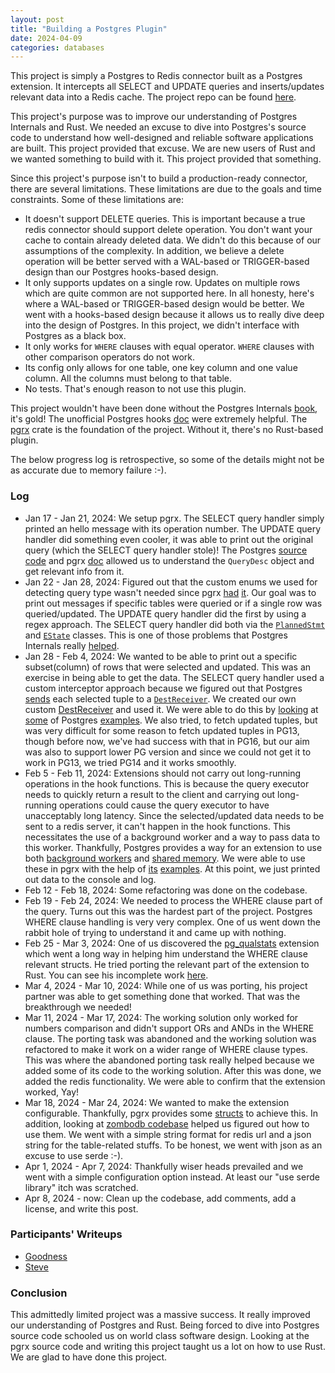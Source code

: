 ```yaml
---
layout: post
title: "Building a Postgres Plugin"
date: 2024-04-09
categories: databases
---
```


This project is simply a Postgres to Redis connector built as a Postgres extension. It intercepts all SELECT and UPDATE queries and inserts/updates relevant data into a Redis cache. The project repo can be found [here](https://github.com/systemEng-Learning/postgres-redis).

This project's purpose was to improve our understanding of Postgres Internals and Rust. We needed an excuse to dive into Postgres's source code to understand how well-designed and reliable software applications are built. This project provided that excuse. We are new users of Rust and we wanted something to build with it. This project provided that something. 

Since this project's purpose isn't to build a production-ready connector, there are several limitations. These limitations are due to the goals and time constraints. Some of these limitations are:
* It doesn't support DELETE queries. This is important because a true redis connector should support delete operation. You don't want your cache to contain already deleted data. We didn't do this because of our assumptions of the complexity. In addition, we believe a delete operation will be better served with a WAL-based or TRIGGER-based design than our Postgres hooks-based design. 
* It only supports updates on a single row. Updates on multiple rows which are quite common are not supported here. In all honesty, here's where a WAL-based or TRIGGER-based design would be better. We went with a hooks-based design because it allows us to really dive deep into the design of Postgres. In this project, we didn't interface with Postgres as a black box.
* It only works for `WHERE` clauses with equal operator. `WHERE` clauses with other comparison operators do not work.
* Its config only allows for one table, one key column and one value column. All the columns must belong to that table. 
* No tests. That's enough reason to not use this plugin.

This project wouldn't have been done without the Postgres Internals [book](http://www.interdb.jp/pg/index.html), it's gold! The unofficial Postgres hooks [doc](https://github.com/taminomara/psql-hooks/blob/master/Detailed.md) were extremely helpful. The [pgrx](https://github.com/pgcentralfoundation/pgrx) crate is the foundation of the project. Without it, there's no Rust-based plugin.

The below progress log is retrospective, so some of the details might not be as accurate due to memory failure :-).

### Log
* Jan 17 - Jan 21, 2024: We setup pgrx. The SELECT query handler simply printed an hello message with its operation number. The UPDATE query handler did something even cooler, it was able to print out the original query (which the SELECT query handler stole)! The Postgres [source code](https://github.com/postgres/postgres/blob/27074bce08e994daf6b8fe9a84877ac257210fdd/src/include/executor/execdesc.h#L33) and pgrx [doc](https://docs.rs/pgrx/latest/pgrx/pg_sys/struct.QueryDesc.html) allowed us to understand the `QueryDesc` object and get relevant info from it.
* Jan 22 - Jan 28, 2024: Figured out that the custom enums we used for detecting query type wasn't needed since pgrx [had](https://docs.rs/pgrx/latest/pgrx/pg_sys/constant.CmdType_CMD_SELECT.html) [it](https://docs.rs/pgrx/latest/pgrx/pg_sys/constant.CmdType_CMD_UPDATE.html). Our goal was to print out messages if specific tables were queried or if a single row was queried/updated. The UPDATE query handler did the first by using a regex approach. The SELECT query handler did both via the [`PlannedStmt`](https://github.com/postgres/postgres/blob/b1b13d2b524e64e3bf3538441366bdc8f6d3beda/src/include/nodes/plannodes.h#L46) and [`EState`](https://github.com/postgres/postgres/blob/b1b13d2b524e64e3bf3538441366bdc8f6d3beda/src/include/nodes/execnodes.h#L618) classes. This is one of those problems that Postgres Internals really [helped](https://www.interdb.jp/pg/pgsql03/01.html#314-planner-and-executor).
* Jan 28 - Feb 4, 2024: We wanted to be able to print out a specific subset(column) of rows that were selected and updated. This was an exercise in being able to get the data. The SELECT query handler used a custom interceptor approach because we figured out that Postgres [sends](https://github.com/postgres/postgres/blob/b1b13d2b524e64e3bf3538441366bdc8f6d3beda/src/backend/executor/execMain.c#L1677) each selected tuple to a [`DestReceiver`](https://github.com/postgres/postgres/blob/b1b13d2b524e64e3bf3538441366bdc8f6d3beda/src/include/tcop/dest.h#L113). We created our own custom [DestReceiver](https://github.com/systemEng-Learning/postgres-redis/blob/05ec5172157932635c1f773fd49d8b61dd13a948/src/select.rs#L19) and used it. We were able to do this by [looking](https://github.com/postgres/postgres/blob/b1b13d2b524e64e3bf3538441366bdc8f6d3beda/src/backend/tcop/dest.c#L75) at [some](https://github.com/postgres/postgres/blob/b1b13d2b524e64e3bf3538441366bdc8f6d3beda/src/backend/access/common/printsimple.c) of Postgres [examples](https://github.com/postgres/postgres/blob/b1b13d2b524e64e3bf3538441366bdc8f6d3beda/src/backend/access/common/printtup.c#L422).
We also tried, to fetch updated tuples, but was very difficult for some reason to fetch updated tuples in PG13, though before now, we've had success with that in PG16, but our aim was also to support lower PG version and since we could not get it to work in PG13, we tried PG14 and it works smoothly.
* Feb 5 - Feb 11, 2024: Extensions should not carry out long-running operations in the hook functions. This is because the query executor needs to quickly return a result to the client and carrying out long-running operations could cause the query executor to have unacceptably long latency. Since the selected/updated data needs to be sent to a redis server, it can't happen in the hook functions. This necessitates the use of a background worker and a way to pass data to this worker. Thankfully, Postgres provides a way for an extension to use both [background workers](https://www.postgresql.org/docs/current/bgworker.html) and [shared memory](https://pgpedia.info/s/shmem_request_hook.html). We were able to use these in pgrx with the help of [its](https://github.com/pgcentralfoundation/pgrx/tree/develop/pgrx-examples/bgworker) [examples](https://github.com/pgcentralfoundation/pgrx/tree/develop/pgrx-examples/shmem). At this point, we just printed out data to the console and log.
* Feb 12 - Feb 18, 2024: Some refactoring was done on the codebase.
* Feb 19 - Feb 24, 2024: We needed to process the WHERE clause part of the query. Turns out this was the hardest part of the project. Postgres WHERE clause handling is very very complex. One of us went down the rabbit hole of trying to understand it and came up with nothing.
* Feb 25 - Mar 3, 2024: One of us discovered the [pg_qualstats](https://github.com/powa-team/pg_qualstats) extension which went a long way in helping him understand the WHERE clause relevant structs. He tried porting the relevant part of the extension to Rust. You can see his incomplete work [here](https://github.com/systemEng-Learning/postgres-redis/blob/whereclause-expr/src/utils.rs).
* Mar 4, 2024 - Mar 10, 2024: While one of us was porting, his project partner was able to get something done that worked. That was the breakthrough we needed!
* Mar 11, 2024 - Mar 17, 2024: The working solution only worked for numbers comparison and didn't support ORs and ANDs in the WHERE clause. The porting task was abandoned and the working solution was refactored to make it work on a wider range of WHERE clause types. This was where the abandoned porting task really helped because we added some of its code to the working solution. After this was done, we added the redis functionality. We were able to confirm that the extension worked, Yay!
* Mar 18, 2024 - Mar 24, 2024: We wanted to make the extension configurable. Thankfully, pgrx provides some [structs](https://docs.rs/pgrx/latest/pgrx/guc/index.html) to achieve this. In addition, looking at [zombodb codebase](https://github.com/zombodb/zombodb/blob/1416c99a4885f1cfe5e7bd86b935e89e6d6ba431/src/gucs/mod.rs) helped us figured out how to use them. We went with a simple string format for redis url and a json string for the table-related stuffs. To be honest, we went with json as an excuse to use serde :-).
* Apr 1, 2024 - Apr 7, 2024: Thankfully wiser heads prevailed and we went with a simple configuration option instead. At least our "use serde library" itch was scratched.
* Apr 8, 2024 - now: Clean up the codebase, add comments, add a license, and write this post.

### Participants' Writeups
* [Goodness](https://goodyduru.github.io/database/2024/04/15/what-i-learned-from-building-a-postgres-extension-in-rust.html)
* [Steve](#)

### Conclusion
This admittedly limited project was a massive success. It really improved our understanding of Postgres and Rust. Being forced to dive into Postgres source code schooled us on world class software design. Looking at the pgrx source code and writing this project taught us a lot on how to use Rust. We are glad to have done this project.
